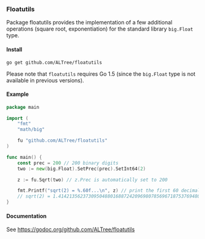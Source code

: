 ### Floatutils

Package floatutils provides the implementation of a few additional operations (square root, exponentiation) for the standard library `big.Float` type.

#### Install

```
go get github.com/ALTree/floatutils
```

Please note that `floatutils` requires Go 1.5 (since the `big.Float` type is not available in previous versions). 

#### Example

```go
package main

import (
	"fmt"
	"math/big"

	fu "github.com/ALTree/floatutils"
)

func main() {
	const prec = 200 // 200 binary digits
	two := new(big.Float).SetPrec(prec).SetInt64(2)

	z := fu.Sqrt(two) // z.Prec is automatically set to 200

	fmt.Printf("sqrt(2) = %.60f...\n", z) // print the first 60 decimal digits
	// sqrt(2) = 1.414213562373095048801688724209698078569671875376948073176680...
}
```

#### Documentation

See https://godoc.org/github.com/ALTree/floatutils
